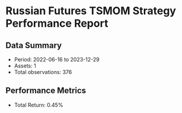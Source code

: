 # Russian Futures TSMOM Strategy Performance Report

## Data Summary
- Period: 2022-06-16 to 2023-12-29
- Assets: 1
- Total observations: 376

## Performance Metrics
- Total Return: 0.45%
